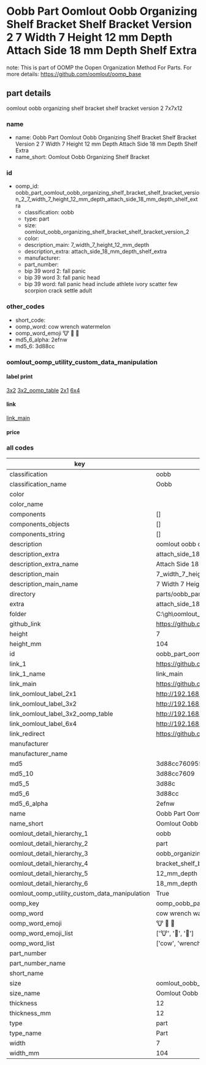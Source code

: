 # Oobb Part Oomlout Oobb Organizing Shelf Bracket Shelf Bracket Version 2 7 Width 7 Height 12 mm Depth Attach Side 18 mm Depth Shelf Extra  

note: This is part of OOMP the Oopen Organization Method For Parts. For more details: https://github.com/oomlout/oomp_base

##  part details
  



oomlout oobb organizing shelf bracket shelf bracket version 2 7x7x12



### name
* name: Oobb Part Oomlout Oobb Organizing Shelf Bracket Shelf Bracket Version 2 7 Width 7 Height 12 mm Depth Attach Side 18 mm Depth Shelf Extra
* name_short: Oomlout Oobb Organizing Shelf Bracket
### id
* oomp_id: oobb_part_oomlout_oobb_organizing_shelf_bracket_shelf_bracket_version_2_7_width_7_height_12_mm_depth_attach_side_18_mm_depth_shelf_extra
  * classification: oobb
  * type: part
  * size: oomlout_oobb_organizing_shelf_bracket_shelf_bracket_version_2
  * color: 
  * description_main: 7_width_7_height_12_mm_depth
  * description_extra: attach_side_18_mm_depth_shelf_extra
  * manufacturer: 
  * part_number: 
  * bip 39 word 2: fall panic
  * bip 39 word 3: fall panic head
  * bip 39 word: fall panic head include athlete ivory scatter few scorpion crack settle adult

### other_codes
* short_code: 
* oomp_word: cow wrench watermelon
* oomp_word_emoji :cow: :wrench: :watermelon:
* md5_6_alpha: 2efnw
* md5_6: 3d88cc






### oomlout_oomp_utility_custom_data_manipulation
#### label print
[3x2](http://192.168.1.245:1112/?label=oomp%202efnw)
[3x2_oomp_table](http://192.168.1.108:1112/?label=oomp%202efnw)
[2x1](http://192.168.1.242:1112/?label=oomp%202efnw)
[6x4](http://192.168.1.55:1112/?label=oomp%202efnw)    

#### link

[link_main](https://github.com/oomlout/oomlout_oobb_version_4_generated_parts/tree/main/navigation_oomp/oobb/part/oomlout_oobb_organizing_shelf_bracket_shelf_bracket_version_2/7_width_7_height_12_mm_depth/attach_side_18_mm_depth_shelf_extra/part)                              

#### price







### all codes 
| key | value |  
| --- | --- |  
| classification | oobb |  
| classification_name | Oobb |  
| color |  |  
| color_name |  |  
| components | [] |  
| components_objects | [] |  
| components_string | [] |  
| description | oomlout oobb organizing shelf bracket shelf bracket version 2 7x7x12 |  
| description_extra | attach_side_18_mm_depth_shelf_extra |  
| description_extra_name | Attach Side 18 mm Depth Shelf Extra |  
| description_main | 7_width_7_height_12_mm_depth |  
| description_main_name | 7 Width 7 Height 12 mm Depth |  
| directory | parts/oobb_part_oomlout_oobb_organizing_shelf_bracket_shelf_bracket_version_2_7_width_7_height_12_mm_depth_attach_side_18_mm_depth_shelf_extra |  
| extra | attach_side_18_mm_depth_shelf |  
| folder | C:\gh\oomlout_oobb_version_4_generated_parts\parts\oobb_part_oomlout_oobb_organizing_shelf_bracket_shelf_bracket_version_2_7_width_7_height_12_mm_depth_attach_side_18_mm_depth_shelf_extra |  
| github_link | https://github.com/oomlout/oomlout_oomp_part_src/tree/main/parts/oobb_part_oomlout_oobb_organizing_shelf_bracket_shelf_bracket_version_2_7_width_7_height_12_mm_depth_attach_side_18_mm_depth_shelf_extra |  
| height | 7 |  
| height_mm | 104 |  
| id | oobb_part_oomlout_oobb_organizing_shelf_bracket_shelf_bracket_version_2_7_width_7_height_12_mm_depth_attach_side_18_mm_depth_shelf_extra |  
| link_1 | https://github.com/oomlout/oomlout_oobb_version_4_generated_parts/tree/main/navigation_oomp/oobb/part/oomlout_oobb_organizing_shelf_bracket_shelf_bracket_version_2/7_width_7_height_12_mm_depth/attach_side_18_mm_depth_shelf_extra/part |  
| link_1_name | link_main |  
| link_main | https://github.com/oomlout/oomlout_oobb_version_4_generated_parts/tree/main/navigation_oomp/oobb/part/oomlout_oobb_organizing_shelf_bracket_shelf_bracket_version_2/7_width_7_height_12_mm_depth/attach_side_18_mm_depth_shelf_extra/part |  
| link_oomlout_label_2x1 | http://192.168.1.242:1112/?label=oomp%202efnw |  
| link_oomlout_label_3x2 | http://192.168.1.245:1112/?label=oomp%202efnw |  
| link_oomlout_label_3x2_oomp_table | http://192.168.1.108:1112/?label=oomp%202efnw |  
| link_oomlout_label_6x4 | http://192.168.1.55:1112/?label=oomp%202efnw |  
| link_redirect | https://github.com/oomlout/oomlout_oobb_version_4_generated_parts/tree/main/parts/oobb_oomlout_oobb_organizing_shelf_bracket_shelf_bracket_version_2_07_07_12_ex_attach_side_18_mm_depth_shelf |  
| manufacturer |  |  
| manufacturer_name |  |  
| md5 | 3d88cc760955980ddb871726d427ea91 |  
| md5_10 | 3d88cc7609 |  
| md5_5 | 3d88c |  
| md5_6 | 3d88cc |  
| md5_6_alpha | 2efnw |  
| name | Oobb Part Oomlout Oobb Organizing Shelf Bracket Shelf Bracket Version 2 7 Width 7 Height 12 mm Depth Attach Side 18 mm Depth Shelf Extra |  
| name_short | Oomlout Oobb Organizing Shelf Bracket |  
| oomlout_detail_hierarchy_1 | oobb |  
| oomlout_detail_hierarchy_2 | part |  
| oomlout_detail_hierarchy_3 | oobb_organizing_shelf |  
| oomlout_detail_hierarchy_4 | bracket_shelf_bracket_version_2 |  
| oomlout_detail_hierarchy_5 | 12_mm_depth |  
| oomlout_detail_hierarchy_6 | 18_mm_depth |  
| oomlout_oomp_utility_custom_data_manipulation | True |  
| oomp_key | oomp_oobb_part_oomlout_oobb_organizing_shelf_bracket_shelf_bracket_version_2_7_width_7_height_12_mm_depth_attach_side_18_mm_depth_shelf_extra |  
| oomp_word | cow wrench watermelon |  
| oomp_word_emoji | :cow: :wrench: :watermelon: |  
| oomp_word_emoji_list | [':cow:', ':wrench:', ':watermelon:'] |  
| oomp_word_list | ['cow', 'wrench', 'watermelon'] |  
| part_number |  |  
| part_number_name |  |  
| short_name |  |  
| size | oomlout_oobb_organizing_shelf_bracket_shelf_bracket_version_2 |  
| size_name | Oomlout Oobb Organizing Shelf Bracket Shelf Bracket Version 2 |  
| thickness | 12 |  
| thickness_mm | 12 |  
| type | part |  
| type_name | Part |  
| width | 7 |  
| width_mm | 104 |  
